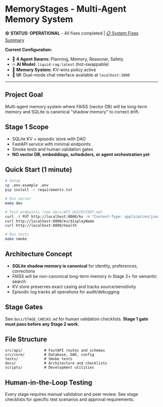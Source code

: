 # MemoryStages - Multi-Agent Memory System

🟢 **STATUS: OPERATIONAL** - All fixes completed | [📋 System Fixes Summary](docs/SYSTEM_FIXES_SUMMARY.md)

**Current Configuration:**
- 🤖 **4 Agent Swarm:** Planning, Memory, Reasoner, Safety
- 🔥 **AI Model:** `liquid-rag:latest` (hot-swappable)
- 💾 **Memory System:** KV-wins policy active
- 🎨 **UI:** Dual-mode chat interface available at `localhost:3000`

---

## Project Goal
Multi-agent memory system where FAISS (vector DB) will be long-term memory and SQLite is canonical "shadow memory" to correct drift.

## Stage 1 Scope
- SQLite KV + episodic store with DAO
- FastAPI service with minimal endpoints
- Smoke tests and human validation gates
- **NO vector DB, embeddings, schedulers, or agent orchestration yet**

## Quick Start (1 minute)
```bash
# Setup
cp .env.example .env
pip install -r requirements.txt

# Run server
make dev

# Test endpoints (see docs/API_QUICKSTART.md)
curl -X PUT http://localhost:8000/kv -H "Content-Type: application/json" -d '{"key":"displayName","value":"Mark","source":"user"}'
curl http://localhost:8000/kv/displayName
curl http://localhost:8000/health

# Run tests
make smoke
```

## Architecture Concept
- **SQLite shadow memory is canonical** for identity, preferences, corrections
- FAISS will be non-canonical long-term memory in Stage 2+ for semantic search
- KV store preserves exact casing and tracks source/sensitivity
- Episodic log tracks all operations for audit/debugging

## Stage Gates
See `docs/STAGE_CHECKS.md` for human validation checklists. **Stage 1 gate must pass before any Stage 2 work.**

## File Structure
```
src/api/          # FastAPI routes and schemas
src/core/         # Database, DAO, config
tests/            # Smoke tests
docs/             # Architecture and checklists
scripts/          # Development utilities
```

## Human-in-the-Loop Testing
Every stage requires manual validation and peer review. See stage checklists for specific test scenarios and approval requirements.
